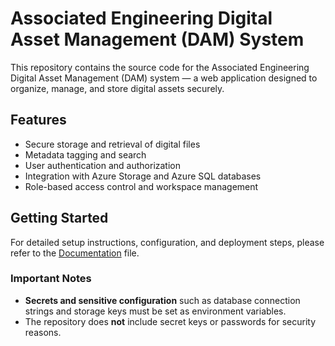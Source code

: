 # Associated Engineering Digital Asset Management (DAM) System

This repository contains the source code for the Associated Engineering Digital Asset Management (DAM) system — a web application designed to organize, manage, and store digital assets securely.

## Features
- Secure storage and retrieval of digital files  
- Metadata tagging and search  
- User authentication and authorization  
- Integration with Azure Storage and Azure SQL databases  
- Role-based access control and workspace management  

## Getting Started

For detailed setup instructions, configuration, and deployment steps, please refer to the [Documentation](docs/SETUP.md) file.

### Important Notes
- **Secrets and sensitive configuration** such as database connection strings and storage keys must be set as environment variables.  
- The repository does **not** include secret keys or passwords for security reasons.
